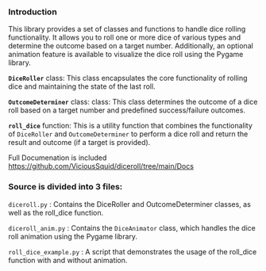### Introduction

This library provides a set of classes and functions to handle dice rolling functionality.
It allows you to roll one or more dice of various types and determine the outcome based on a target number.
Additionally, an optional animation feature is available to visualize the dice roll using the Pygame library.

<code style="color : name_color">**DiceRoller**</code> class: This class encapsulates the core functionality of rolling dice and maintaining the state of the last roll.

<code style="color : name_color">**OutcomeDeterminer**</code> class: class: This class determines the outcome of a dice roll based on a target number and predefined success/failure outcomes.

<code style="color : name_color">**roll_dice**</code> function: This is a utility function that combines the functionality of <code style="color : name_color">DiceRoller</code> and <code style="color : name_color">OutcomeDeterminer</code> to perform a dice roll and return the result and outcome (if a target is provided).

Full Documenation is included https://github.com/ViciousSquid/diceroll/tree/main/Docs

### Source is divided into 3 files:


<code style="color : name_color">diceroll.py</code> : Contains the DiceRoller and OutcomeDeterminer classes, as well as the roll_dice function.

<code style="color : name_color">diceroll_anim.py</code> : Contains the <code style="color : name_color">DiceAnimator</code> class, which handles the dice roll animation using the Pygame library.

<code style="color : name_color">roll_dice_example.py</code> : A script that demonstrates the usage of the roll_dice function with and without animation.
